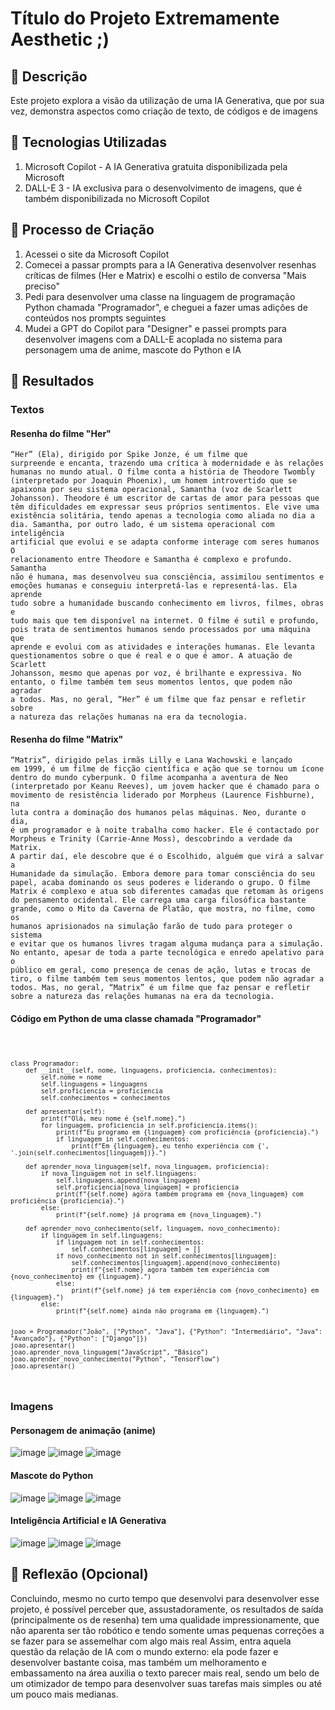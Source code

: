 # Título do Projeto Extremamente Aesthetic ;)

## 📒 Descrição
Este projeto explora a visão da utilização de uma IA Generativa, que por sua vez, demonstra aspectos como criação de texto, de códigos e de imagens

## 🤖 Tecnologias Utilizadas
1. Microsoft Copilot - A IA Generativa gratuita disponibilizada pela Microsoft
2. DALL-E 3 - IA exclusiva para o desenvolvimento de imagens, que é também disponibilizada no Microsoft Copilot

## 🧐 Processo de Criação
1. Acessei o site da Microsoft Copilot
2. Comecei a passar prompts para a IA Generativa desenvolver resenhas críticas de filmes (Her e Matrix) e escolhi o estilo de conversa "Mais preciso"
3. Pedi para desenvolver uma classe na linguagem de programação Python chamada "Programador", e cheguei a fazer umas adições de conteúdos nos prompts seguintes
4. Mudei a GPT do Copilot para "Designer" e passei prompts para desenvolver imagens com a DALL-E acoplada no sistema para personagem uma de anime, mascote do Python e IA
## 🚀 Resultados
### Textos
#### Resenha do filme "Her"
<code>“Her” (Ela), dirigido por Spike Jonze, é um filme que surpreende e encanta, trazendo uma crítica à modernidade e às relações humanas no mundo atual. O filme conta a história de Theodore Twombly (interpretado por Joaquin Phoenix), um homem introvertido que se apaixona por seu sistema operacional, Samantha (voz de Scarlett Johansson).
Theodore é um escritor de cartas de amor para pessoas que têm dificuldades em expressar seus próprios sentimentos. Ele vive uma existência solitária, tendo apenas a tecnologia como aliada no dia a dia. Samantha, por outro lado, é um sistema operacional com inteligência artificial que evolui e se adapta conforme interage com seres humanos 
O relacionamento entre Theodore e Samantha é complexo e profundo. Samantha não é humana, mas desenvolveu sua consciência, assimilou sentimentos e emoções humanas e conseguiu interpretá-las e representá-las. Ela aprende tudo sobre a humanidade buscando conhecimento em livros, filmes, obras e tudo mais que tem disponível na internet. 
O filme é sutil e profundo, pois trata de sentimentos humanos sendo processados por uma máquina que aprende e evolui com as atividades e interações humanas. Ele levanta questionamentos sobre o que é real e o que é amor. A atuação de Scarlett Johansson, mesmo que apenas por voz, é brilhante e expressiva. 
No entanto, o filme também tem seus momentos lentos, que podem não agradar a todos. Mas, no geral, “Her” é um filme que faz pensar e refletir sobre a natureza das relações humanas na era da tecnologia. </code>

#### Resenha do filme "Matrix"
<code>“Matrix”, dirigido pelas irmãs Lilly e Lana Wachowski e lançado em 1999, é um filme de ficção científica e ação que se tornou um ícone dentro do mundo cyberpunk. O filme acompanha a aventura de Neo (interpretado por Keanu Reeves), um jovem hacker que é chamado para o movimento de resistência liderado por Morpheus (Laurence Fishburne), na luta contra a dominação dos humanos pelas máquinas. 
Neo, durante o dia, é um programador e à noite trabalha como hacker. Ele é contactado por Morpheus e Trinity (Carrie-Anne Moss), descobrindo a verdade da Matrix. A partir daí, ele descobre que é o Escolhido, alguém que virá a salvar a Humanidade da simulação. Embora demore para tomar consciência do seu papel, acaba dominando os seus poderes e liderando o grupo. 
O filme Matrix é complexo e atua sob diferentes camadas que retomam às origens do pensamento ocidental. Ele carrega uma carga filosófica bastante grande, como o Mito da Caverna de Platão, que mostra, no filme, como os humanos aprisionados na simulação farão de tudo para proteger o sistema e evitar que os humanos livres tragam alguma mudança para a simulação.
No entanto, apesar de toda a parte tecnológica e enredo apelativo para o público em geral, como presença de cenas de ação, lutas e trocas de tiro, o filme também tem seus momentos lentos, que podem não agradar a todos. Mas, no geral, “Matrix” é um filme que faz pensar e refletir sobre a natureza das relações humanas na era da tecnologia. </code>

#### Código em Python de uma classe chamada "Programador"
<code>
    
    class Programador:
        def __init__(self, nome, linguagens, proficiencia, conhecimentos):
            self.nome = nome
            self.linguagens = linguagens
            self.proficiencia = proficiencia
            self.conhecimentos = conhecimentos
            
        def apresentar(self):
            print(f"Olá, meu nome é {self.nome}.")
            for linguagem, proficiencia in self.proficiencia.items():
                print(f"Eu programo em {linguagem} com proficiência {proficiencia}.")
                if linguagem in self.conhecimentos:
                    print(f"Em {linguagem}, eu tenho experiência com {', '.join(self.conhecimentos[linguagem])}.")
    
        def aprender_nova_linguagem(self, nova_linguagem, proficiencia):
            if nova_linguagem not in self.linguagens:
                self.linguagens.append(nova_linguagem)
                self.proficiencia[nova_linguagem] = proficiencia
                print(f"{self.nome} agora também programa em {nova_linguagem} com proficiência {proficiencia}.")
            else:
                print(f"{self.nome} já programa em {nova_linguagem}.")
    
        def aprender_novo_conhecimento(self, linguagem, novo_conhecimento):
            if linguagem in self.linguagens:
                if linguagem not in self.conhecimentos:
                    self.conhecimentos[linguagem] = []
                if novo_conhecimento not in self.conhecimentos[linguagem]:
                    self.conhecimentos[linguagem].append(novo_conhecimento)
                    print(f"{self.nome} agora também tem experiência com {novo_conhecimento} em {linguagem}.")
                else:
                    print(f"{self.nome} já tem experiência com {novo_conhecimento} em {linguagem}.")
            else:
                print(f"{self.nome} ainda não programa em {linguagem}.")
    
    
    joao = Programador("João", ["Python", "Java"], {"Python": "Intermediário", "Java": "Avançado"}, {"Python": ["Django"]})
    joao.apresentar()
    joao.aprender_nova_linguagem("JavaScript", "Básico")
    joao.aprender_novo_conhecimento("Python", "TensorFlow")
    joao.apresentar()

</code>

### Imagens

#### Personagem de animação (anime) 
![image](https://github.com/GustavoPereira-Dev/lab-natty-or-not/assets/108029506/61cff9be-42fd-4358-8e5f-15a781cf4058)
![image](https://github.com/GustavoPereira-Dev/lab-natty-or-not/assets/108029506/49d38de5-df0f-4803-9a01-2ffaf414040d)
![image](https://github.com/GustavoPereira-Dev/lab-natty-or-not/assets/108029506/a48eb53d-e641-4e3c-a1b9-d45bf4118038)

#### Mascote do Python
![image](https://github.com/GustavoPereira-Dev/lab-natty-or-not/assets/108029506/7c09fb5a-c564-430d-ae03-773d46e746f1)
![image](https://github.com/GustavoPereira-Dev/lab-natty-or-not/assets/108029506/8906b19b-3dd7-496a-8b71-d6d456d145d9)
![image](https://github.com/GustavoPereira-Dev/lab-natty-or-not/assets/108029506/83e142bf-b138-4801-b7a9-e6c9b2ef0768)

#### Inteligência Artificial e IA Generativa
![image](https://github.com/GustavoPereira-Dev/lab-natty-or-not/assets/108029506/bee92d6a-a794-4a2f-9252-db8262a4bacc)
![image](https://github.com/GustavoPereira-Dev/lab-natty-or-not/assets/108029506/0a0b1d05-da6c-49b8-aeaf-6b8d623eb781)
![image](https://github.com/GustavoPereira-Dev/lab-natty-or-not/assets/108029506/24d95242-631e-4285-9910-9f78e7d75cc8)




## 💭 Reflexão (Opcional)
Concluindo, mesmo no curto tempo que desenvolvi para desenvolver esse projeto, é possível perceber que, assustadoramente, os resultados de saída (principalmente os de resenha) tem uma qualidade impressionamente, que não aparenta ser tão robótico e tendo somente umas pequenas correções a se fazer para se assemelhar com algo mais real
Assim, entra aquela questão da relação de IA com o mundo externo: ela pode fazer e desenvolver bastante coisa, mas também um melhoramento e embassamento na área auxilia o texto parecer mais real, sendo um belo de um otimizador de tempo para desenvolver suas tarefas mais simples ou até um pouco mais medianas.

